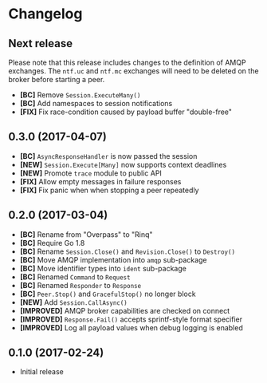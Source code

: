 # Changelog

## Next release

Please note that this release includes changes to the definition of AMQP
exchanges. The `ntf.uc` and `ntf.mc` exchanges will need to be deleted on the
broker before starting a peer.

- **[BC]** Remove `Session.ExecuteMany()`
- **[BC]** Add namespaces to session notifications
- **[FIX]** Fix race-condition caused by payload buffer "double-free"

## 0.3.0 (2017-04-07)

- **[BC]** `AsyncResponseHandler` is now passed the session
- **[NEW]** `Session.Execute[Many]` now supports context deadlines
- **[NEW]** Promote `trace` module to public API
- **[FIX]** Allow empty messages in failure responses
- **[FIX]** Fix panic when when stopping a peer repeatedly

## 0.2.0 (2017-03-04)

- **[BC]** Rename from "Overpass" to "Rinq"
- **[BC]** Require Go 1.8
- **[BC]** Rename `Session.Close()` and `Revision.Close()` to `Destroy()`
- **[BC]** Move AMQP implementation into `amqp` sub-package
- **[BC]** Move identifier types into `ident` sub-package
- **[BC]** Renamed `Command` to `Request`
- **[BC]** Renamed `Responder` to `Response`
- **[BC]** `Peer.Stop()` and `GracefulStop()` no longer block
- **[NEW]** Add `Session.CallAsync()`
- **[IMPROVED]** AMQP broker capabilities are checked on connect
- **[IMPROVED]** `Response.Fail()` accepts sprintf-style format specifier
- **[IMPROVED]** Log all payload values when debug logging is enabled

## 0.1.0 (2017-02-24)

- Initial release
